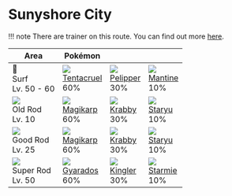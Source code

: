 # Sunyshore City

!!! note
    There are trainer on this route. You can find out more [here](../../trainer_changes/sunyshore_city/).


Area                                  | Pokémon                         | &nbsp;                        | &nbsp;
---                                   | ---                             | ---                           | ---
🌊<br>Surf<br>Lv. 50 - 60              | ![][073]<br>[Tentacruel]<br>60% | ![][279]<br>[Pelipper]<br>30% | ![][226]<br>[Mantine]<br>10%
![][old-rod]<br>Old Rod<br>Lv. 10     | ![][129]<br>[Magikarp]<br>60%   | ![][098]<br>[Krabby]<br>30%   | ![][120]<br>[Staryu]<br>10%
![][good-rod]<br>Good Rod<br>Lv. 25   | ![][129]<br>[Magikarp]<br>60%   | ![][098]<br>[Krabby]<br>30%   | ![][120]<br>[Staryu]<br>10%
![][super-rod]<br>Super Rod<br>Lv. 50 | ![][130]<br>[Gyarados]<br>60%   | ![][099]<br>[Kingler]<br>30%  | ![][121]<br>[Starmie]<br>10%

[Tentacruel]: ../../pokemons/073/
[Krabby]: ../../pokemons/098/
[Kingler]: ../../pokemons/099/
[Staryu]: ../../pokemons/120/
[Starmie]: ../../pokemons/121/
[Magikarp]: ../../pokemons/129/
[Gyarados]: ../../pokemons/130/
[Mantine]: ../../pokemons/226/
[Pelipper]: ../../pokemons/279/
[good-rod]: ../img/items/good-rod.png
[old-rod]: ../img/items/old-rod.png
[super-rod]: ../img/items/super-rod.png
[073]: ../img/pokemon/073.png
[098]: ../img/pokemon/098.png
[099]: ../img/pokemon/099.png
[120]: ../img/pokemon/120.png
[121]: ../img/pokemon/121.png
[129]: ../img/pokemon/129.png
[130]: ../img/pokemon/130.png
[226]: ../img/pokemon/226.png
[279]: ../img/pokemon/279.png

